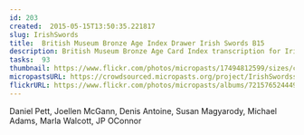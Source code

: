 ```yaml
---
id: 203
created:  2015-05-15T13:50:35.221817
slug: IrishSwords
title:  British Museum Bronze Age Index Drawer Irish Swords B15
description: British Museum Bronze Age Card Index transcription for Irish Swords B15.
tasks:  93
thumbnail: https://www.flickr.com/photos/micropasts/17494812599/sizes/c/
micropastsURL: https://crowdsourced.micropasts.org/project/IrishSwordss
flickrURL: https://www.flickr.com/photos/micropasts/albums/72157652444921520
---
```

Daniel Pett, Joellen McGann, Denis Antoine, Susan Magyarody, Michael Adams, Marla Walcott, JP OConnor
